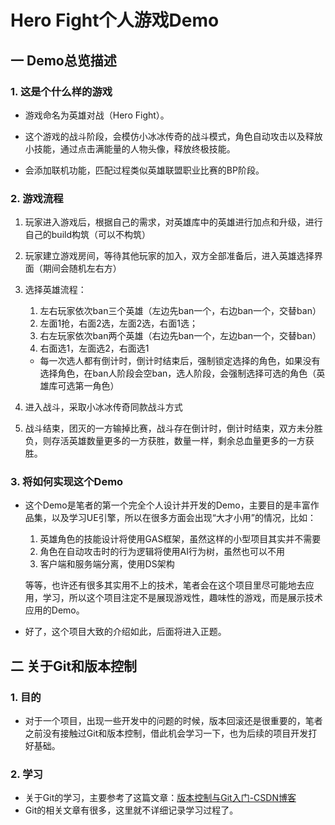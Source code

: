 # Hero Fight个人游戏Demo

## 一 Demo总览描述

### 1. 这是个什么样的游戏

- 游戏命名为英雄对战（Hero Fight）。

- 这个游戏的战斗阶段，会模仿小冰冰传奇的战斗模式，角色自动攻击以及释放小技能，通过点击满能量的人物头像，释放终极技能。
- 会添加联机功能，匹配过程类似英雄联盟职业比赛的BP阶段。

### 2. 游戏流程

1. 玩家进入游戏后，根据自己的需求，对英雄库中的英雄进行加点和升级，进行自己的build构筑（可以不构筑）

2. 玩家建立游戏房间，等待其他玩家的加入，双方全部准备后，进入英雄选择界面（期间会随机左右方）

3. 选择英雄流程：

	1. 左右玩家依次ban三个英雄（左边先ban一个，右边ban一个，交替ban）
	2. 左面1抢，右面2选，左面2选，右面1选；
	3. 右左玩家依次ban两个英雄（右边先ban一个，左边ban一个，交替ban）
	4. 右面选1，左面选2，右面选1

	- 每一次选人都有倒计时，倒计时结束后，强制锁定选择的角色，如果没有选择角色，在ban人阶段会空ban，选人阶段，会强制选择可选的角色（英雄库可选第一角色）

4. 进入战斗，采取小冰冰传奇同款战斗方式

5. 战斗结束，团灭的一方输掉比赛，战斗存在倒计时，倒计时结束，双方未分胜负，则存活英雄数量更多的一方获胜，数量一样，剩余总血量更多的一方获胜。

### 3. 将如何实现这个Demo

- 这个Demo是笔者的第一个完全个人设计并开发的Demo，主要目的是丰富作品集，以及学习UE引擎，所以在很多方面会出现“大才小用”的情况，比如：

	1. 英雄角色的技能设计将使用GAS框架，虽然这样的小型项目其实并不需要
	2. 角色在自动攻击时的行为逻辑将使用AI行为树，虽然也可以不用
	3. 客户端和服务端分离，使用DS架构

	等等，也许还有很多其实用不上的技术，笔者会在这个项目里尽可能地去应用，学习，所以这个项目注定不是展现游戏性，趣味性的游戏，而是展示技术应用的Demo。

- 好了，这个项目大致的介绍如此，后面将进入正题。



## 二 关于Git和版本控制

### 1. 目的

- 对于一个项目，出现一些开发中的问题的时候，版本回滚还是很重要的，笔者之前没有接触过Git和版本控制，借此机会学习一下，也为后续的项目开发打好基础。

### 2. 学习

- 关于Git的学习，主要参考了这篇文章：[版本控制与Git入门-CSDN博客](https://blog.csdn.net/weixin_44865458/article/details/115588473?ops_request_misc=&request_id=&biz_id=102&utm_term=项目的Git和版本控制&utm_medium=distribute.pc_search_result.none-task-blog-2~all~sobaiduweb~default-3-115588473.142^v102^pc_search_result_base2&spm=1018.2226.3001.4187)
- Git的相关文章有很多，这里就不详细记录学习过程了。

